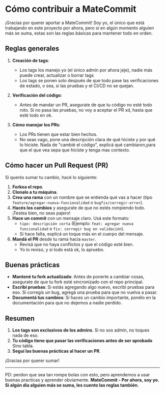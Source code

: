 # Cómo contribuir a MateCommit

¡Gracias por querer aportar a MateCommit! Soy yo, el único que está trabajando en este proyecto por ahora, pero si en algún momento alguien más se suma, estas son las reglas básicas para mantener todo en orden.

## Reglas generales

1. **Creación de tags**:
   - Los tags los manejo yo (el único admin por ahora jeje), nadie más puede crear, actualizar o borrar tags
   - Los tags se ponen solo después de que todo pase las verificaciones de estado, o sea, si las pruebas y el CI/CD no se quejan.

2. **Verificación del código**:
   - Antes de mandar un PR, asegurate de que tu código no esté todo roto. Si no pasa las pruebas, no voy a aceptar el PR xd, hasta que esté todo en ok.

3. **Cómo manejar los PRs**:
   - Los PRs tienen que estar bien hechos.
   - No seas vago, pone una descripción clara de qué hiciste y por qué lo hiciste. Nada de "cambié el código", explicá qué cambiaron,para que el que vea sepa que hiciste y tenga mas contexto.

## Cómo hacer un Pull Request (PR)

Si querés sumar tu cambio, hacé lo siguiente:

1. **Forkea el repo**.
2. **Clonalo a tu máquina**.
3. **Crea una rama** con un nombre que se entienda qué vas a hacer (tipo `feature/agregar-nueva-funcionalidad` o `bugfix/corregir-error`).
4. **Hacés los cambios** y asegurate de que no estés rompiendo todo. ¡Testea bien, no seas pajero!
5. **Hace un commit** con un mensaje claro. Usá este formato:
   - `tipo: descripción corta` (Ejemplo: `feat: agregar nueva funcionalidad` o `fix: corregir bug en validación`).
   - Si hace falta, explicá un toque más en el cuerpo del mensaje.
6. **Mandá el PR** desde tu rama hacia `master`.
   - Revisá que no haya conflictos y que el código esté bien.
   - Yo lo reviso, y si todo está ok, lo apruebo.

## Buenas prácticas

- **Mantené tu fork actualizado**: Antes de ponerte a cambiar cosas, asegurate de que tu fork esté sincronizado con el repo principal.
- **Escribí pruebas**: Si estás agregando algo nuevo, escribí pruebas para eso. Si corregís un bug, agregá una prueba para que no vuelva a pasar.
- **Documentá tus cambios**: Si haces un cambio importante, ponélo en la documentación para que no dejemos a nadie perdido.

## Resumen

1. **Los tags son exclusivos de los admins**. Si no sos admin, no toques nada de eso.
2. **Tu código tiene que pasar las verificaciones antes de ser aprobado** Sino tabla.
3. **Seguí las buenas prácticas al hacer un PR**.

¡Gracias por querer sumar!

---
PD: perdon que sea tan rompe bolas con esto, pero aprendemos a usar buenas practicas y aprender obviamente.
**MateCommit - Por ahora, soy yo. Si algún día alguien más se suma, les cuento las reglas también.**
